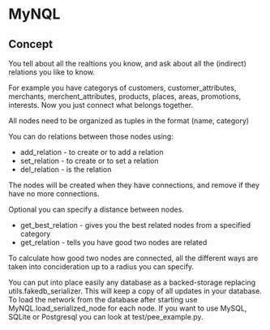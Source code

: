 # MyNQL


## Concept

You tell about all the realtions you know, and ask about all the (indirect) relations you like to know.

For example you have categorys of customers, customer_attributes, merchants, merchent_attributes, products, places, areas, promotions, interests. Now you just connect what belongs together.

All nodes need to be organized as tuples in the format (name, category)

You can do relations between those nodes using:

  * add_relation - to create or to add a relation
  * set_relation - to create or to set a relation
  * del_relation - is the relation

The nodes will be created when they have connections, and remove if they have no more connections.

Optional you can specify a distance between nodes.

 * get_best_relation - gives you the best related nodes from a specified category
 * get_relation - tells you have good two nodes are related

To calculate how good two nodes are connected, all the different ways are taken into concideration up to a radius you can specify.

You can put into place easily any database as a backed-storage replacing utils.fakedb_serializer. 
This will keep a copy of all updates in your database. To load the network from the database after starting use MyNQL.load_serialized_node for each node.
If you want to use MySQL, SQLite or Postgresql you can look at test/pee_example.py.





